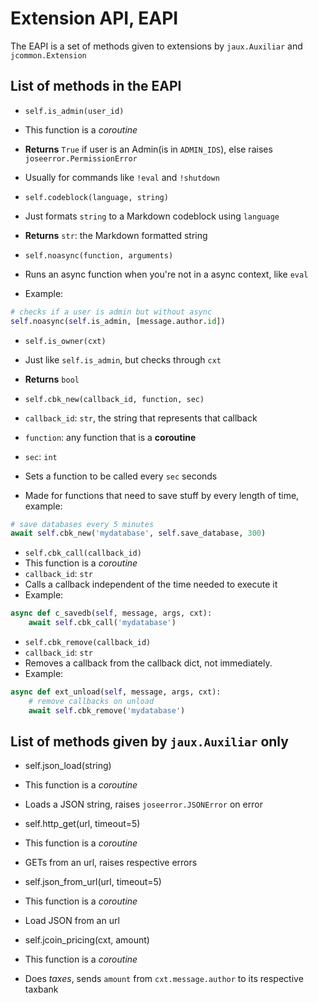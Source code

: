 Extension API, EAPI
=======

The EAPI is a set of methods given to extensions by `jaux.Auxiliar` and `jcommon.Extension`

## List of methods in the EAPI

 * `self.is_admin(user_id)`
  * This function is a *coroutine*
  * **Returns** `True` if user is an Admin(is in `ADMIN_IDS`), else raises `joseerror.PermissionError`
  * Usually for commands like `!eval` and `!shutdown`

 * `self.codeblock(language, string)`
  * Just formats `string` to a Markdown codeblock using `language`
  * **Returns** `str`: the Markdown formatted string

 * `self.noasync(function, arguments)`
  * Runs an async function when you're not in a async context, like `eval`
  * Example:
  ```python
  # checks if a user is admin but without async
  self.noasync(self.is_admin, [message.author.id])
  ```

 * `self.is_owner(cxt)`
  * Just like `self.is_admin`, but checks through `cxt`
  * **Returns** `bool`

 * `self.cbk_new(callback_id, function, sec)`
  * `callback_id`: `str`, the string that represents that callback
  * `function`: any function that is a **coroutine**
  * `sec`: `int`
  * Sets a function to be called every `sec` seconds
  * Made for functions that need to save stuff by every length of time, example:
  ```python
  # save databases every 5 minutes
  await self.cbk_new('mydatabase', self.save_database, 300)
  ```

 * `self.cbk_call(callback_id)`
  * This function is a *coroutine*
  * `callback_id`: `str`
  * Calls a callback independent of the time needed to execute it
  * Example:
  ```python
  async def c_savedb(self, message, args, cxt):
      await self.cbk_call('mydatabase')
  ```

 * `self.cbk_remove(callback_id)`
  * `callback_id`: `str`
  * Removes a callback from the callback dict, not immediately.
  * Example:
  ```python
  async def ext_unload(self, message, args, cxt):
      # remove callbacks on unload
      await self.cbk_remove('mydatabase')
  ```

## List of methods given by `jaux.Auxiliar` only
 * self.json_load(string)
  * This function is a *coroutine*
  * Loads a JSON string, raises `joseerror.JSONError` on error

 * self.http_get(url, timeout=5)
  * This function is a *coroutine*
  * GETs from an url, raises respective errors

 * self.json_from_url(url, timeout=5)
  * This function is a *coroutine*
  * Load JSON from an url

 * self.jcoin_pricing(cxt, amount)
  * This function is a *coroutine*
  * Does *taxes*, sends `amount` from `cxt.message.author` to its respective taxbank
